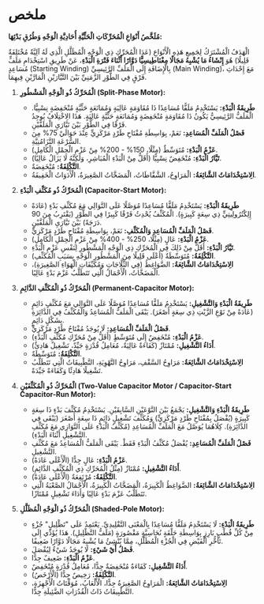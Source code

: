 # ملخص


**مُلَخَّصُ أَنْوَاعِ الْمُحَرِّكَاتِ الْحَثِّيَّةِ أُحَادِيَّةِ الْوَجْهِ وَطُرُقِ بَدْئِهَا:**

الْهَدَفُ الْمُشْتَرَكُ لِجَمِيعِ هَذِهِ الْأَنْوَاعِ (عَدَا الْمُحَرِّكِ ذِي الْوَجْهِ الْمُظَلَّلِ الَّذِي لَهُ آلِيَّةٌ مُخْتَلِفَةٌ قَلِيلًا) هُوَ **إِنْشَاءُ مَا يُشْبِهُ مَجَالًا مِغْنَاطِيسِيًّا دَوَّارًا أَثْنَاءَ فَتْرَةِ الْبَدْءِ**، عَنْ طَرِيقِ اسْتِخْدَامِ مَلَفٍّ مُسَاعِدٍ (Starting Winding) بِالْإِضَافَةِ إِلَى الْمَلَفِّ الرَّئِيسِيِّ (Main Winding)، مَعَ إِحْدَاثِ فَرْقٍ فِي الطَّوْرِ الزَّمَنِيِّ بَيْنَ التَّيَّارَيْنِ الْمَارَّيْنِ فِيهِمَا.

1.  **الْمُحَرِّكُ ذُو الْوَجْهِ الْمَشْطُورِ (Split-Phase Motor):**
    *   **طَرِيقَةُ الْبَدْءِ:** يَسْتَخْدِمُ مَلَفًّا مُسَاعِدًا ذَا مُقَاوَمَةٍ عَالِيَةٍ وَمُمَانَعَةٍ حَثِّيَّةٍ مُنْخَفِضَةٍ نِسْبِيًّا. الْمَلَفُّ الرَّئِيسِيُّ يَكُونُ ذَا مُقَاوَمَةٍ مُنْخَفِضَةٍ وَمُمَانَعَةٍ حَثِّيَّةٍ عَالِيَةٍ. هَذَا الِاخْتِلَافُ يُوجِدُ فَرْقًا فِي الطَّوْرِ بَيْنَ تَيَّارَيِ الْمَلَفَّيْنِ.
    *   **فَصْلُ الْمَلَفِّ الْمُسَاعِدِ:** نَعَمْ، بِوَاسِطَةِ مُفْتَاحِ طَرْدٍ مَرْكَزِيٍّ عِنْدَ حَوَالَيْ 75% مِنَ السُّرْعَةِ التَّزَامُنِيَّةِ.
    *   **عَزْمُ الْبَدْءِ:** مُتَوَسِّطٌ (مِثْلًا، 150% - 200% مِنْ عَزْمِ الْحِمْلِ الْكَامِلِ).
    *   **تَيَّارُ الْبَدْءِ:** مُنْخَفِضٌ نِسْبِيًّا (أَقَلُّ مِنْ الْبَدْءِ الْمُبَاشِرِ، وَلَكِنَّهُ لَا يَزَالُ عَالِيًا).
    *   **التَّكْلِفَةُ:** مُنْخَفِضَةٌ.
    *   **الِاسْتِخْدَامَاتُ الشَّائِعَةُ:** الْمَرَاوِحُ، الشَّفَّاطَاتُ، الْمَضَخَّاتُ الصَّغِيرَةُ، الْأَدَوَاتُ الْخَفِيفَةُ.

2.  **الْمُحَرِّكُ ذُو مُكَثِّفِ الْبَدْءِ (Capacitor-Start Motor):**
    *   **طَرِيقَةُ الْبَدْءِ:** يَسْتَخْدِمُ مَلَفًّا مُسَاعِدًا مُوَصَّلًا عَلَى التَّوَالِي مَعَ مُكَثِّفِ بَدْءٍ (عَادَةً إِلِكْتُرُولِيتِيٍّ ذِي سِعَةٍ كَبِيرَةٍ). الْمُكَثِّفُ يُحْدِثُ فَرْقًا كَبِيرًا فِي الطَّوْرِ (يَقْتَرِبُ مِنَ 90 دَرَجَةً) بَيْنَ تَيَّارَيِ الْمَلَفَّيْنِ.
    *   **فَصْلُ الْمَلَفِّ الْمُسَاعِدِ وَالْمُكَثِّفِ:** نَعَمْ، بِوَاسِطَةِ مُفْتَاحِ طَرْدٍ مَرْكَزِيٍّ.
    *   **عَزْمُ الْبَدْءِ:** عَالٍ (مِثْلًا، 250% - 400% مِنْ عَزْمِ الْحِمْلِ الْكَامِلِ).
    *   **تَيَّارُ الْبَدْءِ:** أَقَلُّ مِنْ ذَلِكَ فِي الْمُحَرِّكِ ذِي الْوَجْهِ الْمَشْطُورِ لِنَفْسِ عَزْمِ الْبَدْءِ.
    *   **التَّكْلِفَةُ:** مُتَوَسِّطَةٌ (أَعْلَى قَلِيلًا مِنَ الْمَشْطُورِ الْوَجْهِ بِسَبَبِ الْمُكَثِّفِ).
    *   **الِاسْتِخْدَامَاتُ الشَّائِعَةُ:** الضَّوَاغِطُ (فِي الثَّلَّاجَاتِ وَمُكَيِّفَاتِ الْهَوَاءِ الصَّغِيرَةِ)، الْمَضَخَّاتُ، الْأَحْمَالُ الَّتِي تَتَطَلَّبُ عَزْمَ بَدْءٍ عَالِيًا.

3.  **الْمُحَرِّكُ ذُو الْمُكَثِّفِ الدَّائِمِ (Permanent-Capacitor Motor):**
    *   **طَرِيقَةُ الْبَدْءِ وَالتَّشْغِيلِ:** يَسْتَخْدِمُ مَلَفًّا مُسَاعِدًا مُوَصَّلًا عَلَى التَّوَالِي مَعَ مُكَثِّفٍ دَائِمٍ (عَادَةً مِنْ نَوْعِ الزَّيْتِ ذِي سِعَةٍ أَصْغَرَ). يَبْقَى الْمَلَفُّ الْمُسَاعِدُ وَالْمُكَثِّفُ فِي الدَّائِرَةِ بِشَكْلٍ دَائِمٍ.
    *   **فَصْلُ الْمَلَفِّ الْمُسَاعِدِ:** لَا يُوجَدُ مُفْتَاحُ طَرْدٍ مَرْكَزِيٍّ.
    *   **عَزْمُ الْبَدْءِ:** مُنْخَفِضٌ إِلَى مُتَوَسِّطٍ (أَقَلُّ مِنْ مُحَرِّكِ مُكَثِّفِ الْبَدْءِ).
    *   **أَدَاءُ التَّشْغِيلِ:** مُمْتَازٌ (كَفَاءَةٌ عَالِيَةٌ، مُعَامِلُ قُدْرَةٍ جَيِّدٌ، تَشْغِيلٌ هَادِئٌ).
    *   **التَّكْلِفَةُ:** مُتَوَسِّطَةٌ.
    *   **الِاسْتِخْدَامَاتُ الشَّائِعَةُ:** مَرَاوِحُ السَّقْفِ، مَرَاوِحُ التَّهْوِيَةِ، التَّطْبِيقَاتُ الَّتِي تَتَطَلَّبُ تَشْغِيلًا هَادِئًا وَكَفَاءَةً جَيِّدَةً.

4.  **الْمُحَرِّكُ ذُو الْمُكَثِّفَيْنِ (Two-Value Capacitor Motor / Capacitor-Start Capacitor-Run Motor):**
    *   **طَرِيقَةُ الْبَدْءِ وَالتَّشْغِيلِ:** يَجْمَعُ بَيْنَ النَّوْعَيْنِ السَّابِقَيْنِ. يَسْتَخْدِمُ مُكَثِّفَ بَدْءٍ ذَا سِعَةٍ كَبِيرَةٍ (يُفْصَلُ بِمُفْتَاحِ طَرْدٍ مَرْكَزِيٍّ) وَمُكَثِّفَ تَشْغِيلٍ دَائِمٍ ذَا سِعَةٍ أَصْغَرَ (يَبْقَى فِي الدَّائِرَةِ). كِلَاهُمَا يُوَصَّلُ مَعَ الْمَلَفِّ الْمُسَاعِدِ (مُكَثِّفُ الْبَدْءِ عَلَى التَّوَازِي مَعَ مُكَثِّفِ التَّشْغِيلِ أَثْنَاءَ الْبَدْءِ).
    *   **فَصْلُ الْمَلَفِّ الْمُسَاعِدِ:** يُفْصَلُ مُكَثِّفُ الْبَدْءِ فَقَطْ. يَبْقَى الْمَلَفُّ الْمُسَاعِدُ مَعَ مُكَثِّفِ التَّشْغِيلِ.
    *   **عَزْمُ الْبَدْءِ:** عَالٍ جِدًّا (الْأَعْلَى عَادَةً).
    *   **أَدَاءُ التَّشْغِيلِ:** مُمْتَازٌ (مِثْلُ الْمُحَرِّكِ ذِي الْمُكَثِّفِ الدَّائِمِ).
    *   **التَّكْلِفَةُ:** مُرْتَفِعَةٌ (الْأَعْلَى عَادَةً).
    *   **الِاسْتِخْدَامَاتُ الشَّائِعَةُ:** الضَّوَاغِطُ الْكَبِيرَةُ، الْمَضَخَّاتُ الْكَبِيرَةُ، الْأَحْمَالُ الصَّعْبَةُ الَّتِي تَتَطَلَّبُ عَزْمَ بَدْءٍ عَالِيًا وَأَدَاءَ تَشْغِيلٍ مُمْتَازًا.

5.  **الْمُحَرِّكُ ذُو الْوَجْهِ الْمُظَلَّلِ (Shaded-Pole Motor):**
    *   **طَرِيقَةُ الْبَدْءِ:** لَا يَسْتَخْدِمُ مَلَفًّا مُسَاعِدًا بِالْمَعْنَى التَّقْلِيدِيِّ. يَعْتَمِدُ عَلَى "تَظْلِيلِ" جُزْءٍ مِنْ كُلِّ قُطْبٍ بَارِزٍ بِوَاسِطَةِ حَلْقَةٍ نُحَاسِيَّةٍ مَقْصُورَةٍ (مَلَفُّ التَّظْلِيلِ). هَذَا يُؤَدِّي إِلَى تَأَخُّرِ الْفَيْضِ فِي الْجُزْءِ الْمُظَلَّلِ، مِمَّا يُنْشِئُ مَا يُشْبِهُ مَجَالًا دَوَّارًا ضَعِيفًا.
    *   **فَصْلُ أَيْ شَيْءٍ:** لَا يُوجَدُ شَيْءٌ لِيُفْصَلَ.
    *   **عَزْمُ الْبَدْءِ:** ضَعِيفٌ جِدًّا.
    *   **أَدَاءُ التَّشْغِيلِ:** كَفَاءَةٌ مُنْخَفِضَةٌ جِدًّا، مُعَامِلُ قُدْرَةٍ مُنْخَفِضٌ.
    *   **التَّكْلِفَةُ:** رَخِيصٌ جِدًّا (الْأَرْخَصُ).
    *   **الِاسْتِخْدَامَاتُ الشَّائِعَةُ:** الْمَرَاوِحُ الصَّغِيرَةُ جِدًّا، الْأَلْعَابُ، مُوَقِّتَاتُ الْأَجْهِزَةِ، التَّطْبِيقَاتُ ذَاتُ الْقُدُرَاتِ الضَّئِيلَةِ جِدًّا.